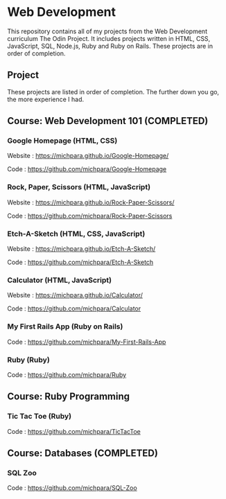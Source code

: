 # **Web Development**

This repository contains all of my projects from the Web Development curriculum The Odin Project. It includes projects written in HTML, CSS, JavaScript,
SQL, Node.js, Ruby and Ruby on Rails. These projects are in order of completion. 

## **Project**

These projects are listed in order of completion. The further down you go, the more experience I had.

## Course: Web Development 101 (COMPLETED)

  ### **Google Homepage (HTML, CSS)**

  Website : https://michpara.github.io/Google-Homepage/

  Code : https://github.com/michpara/Google-Homepage

  ### **Rock, Paper, Scissors (HTML, JavaScript)**

  Website : https://michpara.github.io/Rock-Paper-Scissors/

  Code : https://github.com/michpara/Rock-Paper-Scissors

  ### **Etch-A-Sketch (HTML, CSS, JavaScript)**

  Website : https://michpara.github.io/Etch-A-Sketch/

  Code : https://github.com/michpara/Etch-A-Sketch

  ### **Calculator (HTML, JavaScript)**

  Website : https://michpara.github.io/Calculator/

  Code : https://github.com/michpara/Calculator

  ### **My First Rails App (Ruby on Rails)**
  
  Code : https://github.com/michpara/My-First-Rails-App

  ### **Ruby (Ruby)**
  
  Code : https://github.com/michpara/Ruby
  
## **Course: Ruby Programming**

  ### **Tic Tac Toe (Ruby)**
  
  Code : https://github.com/michpara/TicTacToe
  
## **Course: Databases (COMPLETED)**

  ### **SQL Zoo**

  Code : https://github.com/michpara/SQL-Zoo
